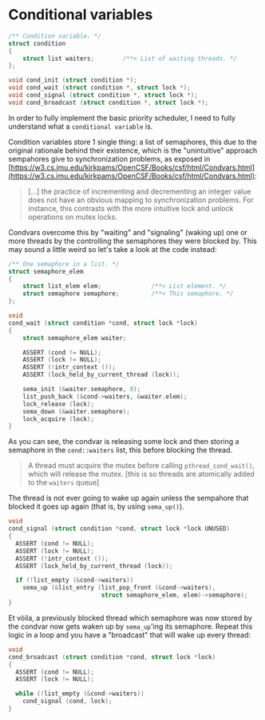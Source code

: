 # Conditional variables


```c
/** Condition variable. */
struct condition
{
    struct list waiters;        /**< List of waiting threads. */
};

void cond_init (struct condition *);
void cond_wait (struct condition *, struct lock *);
void cond_signal (struct condition *, struct lock *);
void cond_broadcast (struct condition *, struct lock *);
```

In order to fully implement the basic priority scheduler, I need to fully
understand what a `conditional variable` is.

Condition variables store 1 single thing: a list of semaphores, this due to the
original rationale behind their existence, which is the "unintuitive" approach
sempahores give to synchronization problems, as exposed in [https://w3.cs.jmu.edu/kirkpams/OpenCSF/Books/csf/html/Condvars.html](https://w3.cs.jmu.edu/kirkpams/OpenCSF/Books/csf/html/Condvars.html):

> [...] the practice of incrementing and decrementing an integer value does not
> have an obvious mapping to synchronization problems. For instance, this
> contrasts with the more intuitive lock and unlock operations on mutex locks.

Condvars overcome this by "waiting" and "signaling" (waking up) one or more
threads by the controlling the semaphores they were blocked by. This may sound a
little weird so let's take a look at the code instead:

```c
/** One semaphore in a list. */
struct semaphore_elem
{
    struct list_elem elem;              /**< List element. */
    struct semaphore semaphore;         /**< This semaphore. */
};

void
cond_wait (struct condition *cond, struct lock *lock)
{
    struct semaphore_elem waiter;

    ASSERT (cond != NULL);
    ASSERT (lock != NULL);
    ASSERT (!intr_context ());
    ASSERT (lock_held_by_current_thread (lock));

    sema_init (&waiter.semaphore, 0);
    list_push_back (&cond->waiters, &waiter.elem);
    lock_release (lock);
    sema_down (&waiter.semaphore);
    lock_acquire (lock);
}
```

As you can see, the condvar is releasing some lock and then storing a semaphore
in the `cond::waiters` list, this before blocking the thread.

> A thread must acquire the mutex before calling `pthread_cond_wait()`, which
> will release the mutex. [this is so threads are atomically added to the
> `waiters` queue]

The thread is not ever going to wake up again unless the sempahore that blocked
it goes up again (that is, by using `sema_up()`).

```c
void
cond_signal (struct condition *cond, struct lock *lock UNUSED)
{
  ASSERT (cond != NULL);
  ASSERT (lock != NULL);
  ASSERT (!intr_context ());
  ASSERT (lock_held_by_current_thread (lock));

  if (!list_empty (&cond->waiters))
    sema_up (&list_entry (list_pop_front (&cond->waiters),
                          struct semaphore_elem, elem)->semaphore);
}
```

Et vòila, a previously blocked thread which semaphore was now stored by the
condvar now gets waken up by `sema_up`'ing its semaphore. Repeat this logic in a
loop and you have a "broadcast" that will wake up every thread:

```c
void
cond_broadcast (struct condition *cond, struct lock *lock)
{
  ASSERT (cond != NULL);
  ASSERT (lock != NULL);

  while (!list_empty (&cond->waiters))
    cond_signal (cond, lock);
}
```

